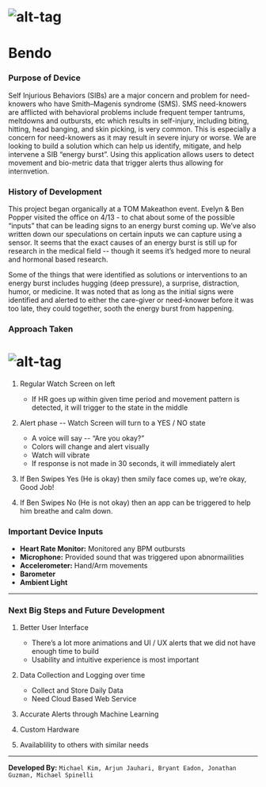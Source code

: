 # ![alt-tag](http://www.giphy.com/gifs/3o7bukO5tmAx1cOKVG) 
# Bendo

### Purpose of Device

Self Injurious Behaviors (SIBs) are a major concern and problem for need-knowers who have Smith–Magenis syndrome (SMS). SMS need-knowers are afflicted with behavioral problems include frequent temper tantrums, meltdowns and outbursts, etc which results in self-injury, including biting, hitting, head banging, and skin picking, is very common. This is especially a concern for need-knowers as it may result in severe injury or worse. We are looking to build a solution which can help us identify, mitigate, and help intervene a SIB “energy burst”. Using this application allows users to detect movement and bio-metric data that trigger alerts thus allowing for internvetion. 

### History of Development

This project began organically at a TOM Makeathon event. Evelyn & Ben Popper visited the office on 4/13 - to chat about some of the possible “inputs” that can be leading signs to an energy burst coming up. We’ve also written down our speculations on certain inputs we can capture using a sensor. It seems that the exact causes of an energy burst is still up for research in the medical field -- though it seems it’s hedged more to neural and hormonal based research.

Some of the things that were identified as solutions or interventions to an energy burst includes hugging (deep pressure), a surprise, distraction, humor, or medicine. It was noted that as long as the initial signs were identified and alerted to either the care-giver or need-knower before it was too late, they could together, sooth the energy burst from happening.

### Approach Taken

# ![alt-tag]('../images/BendoAppFlow.png')

1. Regular Watch Screen on left
    * If HR goes up within given time period and movement pattern is detected, it will trigger to the state in the middle

2. Alert phase -- Watch Screen will turn to a YES / NO state
    * A voice will say -- “Are you okay?”
    * Colors will change and alert visually
    * Watch will vibrate
    * If response is not made in 30 seconds, it will immediately alert

3. If Ben Swipes Yes (He is okay) then smily face comes up, we’re okay, Good Job!

4. If Ben Swipes No (He is not okay) then an app can be triggered to help him breathe and calm down.


### Important Device Inputs

* **Heart Rate Monitor:** Monitored any BPM outbursts
* **Microphone:** Provided sound that was triggered upon abnormailities
* **Accelerometer:** Hand/Arm movements 
* **Barometer** 
* **Ambient Light** 

--- 

### Next Big Steps and Future Development
1. Better User Interface
    * There’s a lot more animations and UI / UX alerts that we did not have enough time to build
    * Usability and intuitive experience is most important

2. Data Collection and Logging over time
    * Collect and Store Daily Data
    * Need Cloud Based Web Service 

3. Accurate Alerts through Machine Learning

4. Custom Hardware

5. Availablility to others with similar needs

---

**Developed By:** ``Michael Kim, Arjun Jauhari, Bryant Eadon, Jonathan Guzman, Michael Spinelli
``


